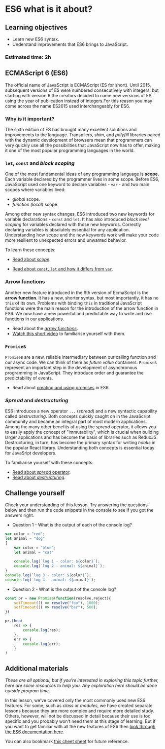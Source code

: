 # ES6 what is it about?

## Learning objectives
- Learn new ES6 syntax.
- Understand improvements that ES6 brings to JavaScript.

### Estimated time: 2h

## ECMAScript 6 (ES6)
The official name of JavaScript is ECMAScript (ES for short). Until 2015, subsequent versions of ES were numbered consecutively with integers, but starting with version 6 the creators decided to name new versions of ES using the year of publication instead of integers.For this reason you may come across the name ES2015 used interchangeably for ES6.

### Why is it important?
The sixth edition of ES has brought many excellent solutions and improvements to the language. Transpilers, *shim*, and *polyfill* libraries paired with the dynamic development of browsers mean that programmers can very quickly use all the possibilities that JavaScript now has to offer, making it one of the most popular programming languages in the world.

### `let`, `const` and *block scoping*
One of the most fundamental ideas of any programming language is **scope**. Each variable declared by the programmer lives in some scope. Before ES6, JavaScript used one keyword to declare variables - `var` - and two main scopes where variables lived:
- *global* scope.
- *function (local)* scope.

Among other new syntax changes, ES6 introduced two new keywords for variable declarations - `const` and `let`. It has also introduced *block level scoping* for variables declared with those new keywords. Correctly declaring variables is absolutely essential for any application. Understanding how scope and the new keywords work will make your code more resilient to unexpected errors and unwanted behavior.

To learn these concepts:
- [Read about *scope*](https://dev.to/sandy8111112004/javascript-introduction-to-scope-function-scope-block-scope-d11).

- [Read about  `const`, `let` and how it differs from `var`](https://dev.to/sandy8111112004/javascript-var-let-const-41he).

### Arrow functions
Another new feature introduced in the 6th version of EcmaScript is the **arrow function**. It has a new, shorter syntax, but most importantly, it has no `this` of its own. Problems with binding `this` in traditional JavaScript functions were the main reason for the introduction of the arrow function in ES6. We now have a new  powerful and predictable way to write and use functions in our applications.

- Read about the [*arrow functions*](https://www.w3schools.com/js/js_arrow_function.asp).
- [Watch this short video](https://youtu.be/NAN7U3MrX6o) to familiarise yourself with them.

### `Promise`s 
`Promise`s are a new, reliable intermediary between our calling function and our async code. We can think of them as *future value* containers. 
`Promise`s represent an important step in the development of asynchronous programming in JavaScript. They introduce order and guarantee the predictability of events.

- Read about [creating and using promises](https://javascript.info/promise-basics) in ES6.

### *Spread* and *destructuring*
ES6 introduces a new operator `...` (*spread*) and a new syntactic capability called *destructuring*. Both concepts quickly caught on in the JavaScript community and became an integral part of most modern applications.
Among the many other benefits of using the *spread* operator, it allows you to easily apply the concept of "immutability", which is crucial when building larger applications and has become the basis of libraries such as ReduxJS.
Destructuring, in turn, has become the primary syntax for writing *hooks* in the popular React library. Understanding both concepts is essential today for JavaSript developers.

To familiarise yourself with these concepts:
- [Read about *spread* operator](https://www.geeksforgeeks.org/javascript-spread-operator/).
- [Read about *destructuring*](https://javascript.info/destructuring-assignment).

## Challenge yourself
Check your understanding of this lesson. Try answering the questions below and then run the code snippets in the console to see if you got the answers right.

- Question 1 - What is the output of each of the console log?
```javascript
var color = "red";
let animal = "dog"
{
    var color = "blue";
    let animal = "cat"
    
    console.log(`log 1 - color: ${color}`);
    console.log(`log 2 - animal: ${animal}`);
}
console.log(`log 3 - color: ${color}`);
console.log(`log 4 - animal: ${animal}`);
```
- Question 2 - What is the output of the console log?
```javascript
const pr = new Promise(function(resolve,reject){
    setTimeout(() => resolve("foo"), 1000);
    setTimeout(() => resolve("bar"), 500);
})

pr.then(
    res => {
        console.log(res);
    },
    err => {
        console.log(err);
    }
)
```

## Additional materials
*These are all optional, but if you're interested in exploring this topic further, here are some resources to help you. Any exploration here should be done outside program time.*

In this lesson, we've covered only the most commonly used new ES6 features. For some, such as *class* or *modules*, we have created separate lessons because they are more complex and require more detailed study. Others, however, will not be discussed in detail because their use is too specific and you probably won't need them at this stage of learning.
But if you want to get familiar with all the new features of ES6 then [look through the ES6 documentation here](http://es6-features.org/).

You can also bookmark [this cheet sheet](https://devhints.io/es6) for future reference.

